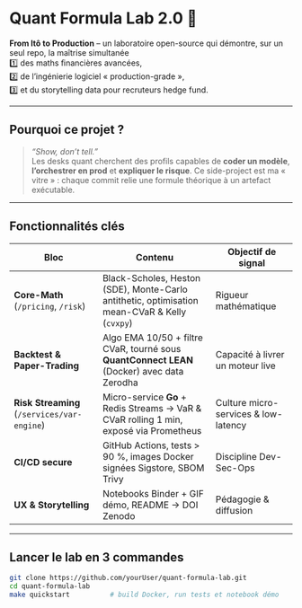 # Quant Formula Lab 2.0 🚀  
**From Itô to Production** – un laboratoire open-source qui démontre, sur un seul
repo, la maîtrise simultanée  
1️⃣ des maths ﬁnancières avancées,  
2️⃣ de l’ingénierie logiciel « production-grade »,  
3️⃣ et du storytelling data pour recruteurs hedge fund.

---

## Pourquoi ce projet ?
> *“Show, don’t tell.”*  
Les desks quant cherchent des profils capables de **coder un modèle**, **l’orchestrer
en prod** et **expliquer le risque**. Ce side-project est ma « vitre » : chaque
commit relie une formule théorique à un artefact exécutable.

---

## Fonctionnalités clés
| Bloc | Contenu | Objectif de signal |
|------|---------|--------------------|
| **Core-Math** (`/pricing`, `/risk`) | Black-Scholes, Heston (SDE), Monte-Carlo antithetic, optimisation mean-CVaR & Kelly (`cvxpy`) | Rigueur mathématique |
| **Backtest & Paper-Trading** | Algo EMA 10/50 + filtre CVaR, tourné sous **QuantConnect LEAN** (Docker) avec data Zerodha | Capacité à livrer un moteur live |
| **Risk Streaming** (`/services/var-engine`) | Micro-service **Go** + Redis Streams → VaR & CVaR rolling 1 min, exposé via Prometheus | Culture micro-services & low-latency |
| **CI/CD secure** | GitHub Actions, tests > 90 %, images Docker signées Sigstore, SBOM Trivy | Discipline Dev-Sec-Ops |
| **UX & Storytelling** | Notebooks Binder + GIF démo, README → DOI Zenodo | Pédagogie & diffusion |

---

## Lancer le lab en 3 commandes

```bash
git clone https://github.com/yourUser/quant-formula-lab.git
cd quant-formula-lab
make quickstart          # build Docker, run tests et notebook démo
